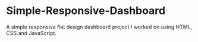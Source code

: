 # Simple-Responsive-Dashboard
A simple responsive flat design dashboard project I worked on using HTML, CSS and JavaScript. 
